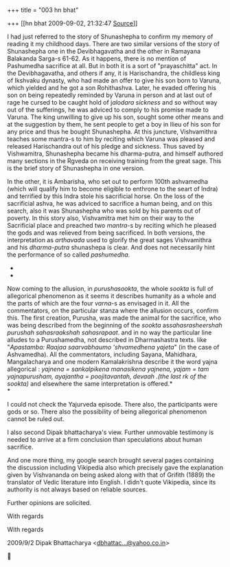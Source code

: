 +++
title = "003 hn bhat"

+++
[[hn bhat	2009-09-02, 21:32:47 [Source](https://groups.google.com/g/bvparishat/c/fmrhy82xA0A)]]



I had just referred to the story of Shunashepha to confirm my memory of reading it my childhood days. There are two similar versions of the story of Shunashepha one in the Devibhagavatha and the other in Ramayana Balakanda Sarga-s 61-62. As it happens, there is no mention of Pashumedha sacrifice at all. But in both it is a sort of "prayaschitta" act. In the Devibhagavatha, and others if any, it is Harischandra, the childless king of Ikshvaku dynasty, who had made an offer to give his son born to Varuna, which yielded and he got a son Rohithashva. Later, he evaded offering his son on being repeatedly reminded by Varuna in person and at last out of rage he cursed to be caught hold of j*alodara sickness* and so without way out of the sufferings, he was adviced to comply to his promise made to Varuna. The king unwilling to give up his son, sought some other means and at the suggestion by them, he sent people to get a boy in llieu of his son for any price and thus he bought Shunashepha. At this juncture, Vishvamithra teaches some mantra-s to him by reciting which Varuna was pleased and released Harischandra out of his pledge and sickness. Thus saved by Vishwamitra, Shunashepha became his dharma-putra, and himself authored many sections in the Rgveda on receiving training from the great sage. This is the brief story of Shunashepha in one version.

  

In the other, it is Ambarisha, who set out to perform 100th ashvamedha (which will qualify him to become eligible to enthrone to the seart of Indra) and terrified by this Indra stole his sacrificial horse. On the loss of the sacrificial ashva, he was adviced to sacrifice a human being, and on this search, also it was Shunashepha who was sold by his parents out of poverty. In this story also, Vishvamitra met him on their way to the Sacrificial place and preached two *mantra*-s by reciting which he pleased the gods and was relieved from being sacrificed. In both versions, the interpretation as *arthavada* used to glorify the great sages Vishvamithra and his *dharma-putra* shunashepa is clear. And does not necessarily hint the performance of so called *pashumedha.*

*  
*

Now coming to the allusion, in *purushasookta*, the whole *sookta* is full of allegorical phenomenon as it seems it describes humanity as a whole and the parts of which are the four *varna*-s as envisaged in it. All the commentators, on the particular stanza where the allusion occurs, confirm this. The first creation, Purusha, was made the animal for the sacrifice, who was being described from the beginning of the *sookta* as*sahasrasheershah purushah sahasraakshah sahasrapaat*. and in no way the particular line alludes to a Purushamedha, not described in Dharmashastra texts. like "*Apastamba: Raajaa saarvabhaumo 'shvamedhena yajeta*" (in the case of Ashvamedha). All the commentators, including Sayana, Mahidhara, Mangalacharya and one modern Kamalakrishna describe it the word yajna allegorical : *yajnena = sankalpikena manasikena yajnena, yajam = tam yajnapurusham, ayajantha = poojitavantah, devaah .(the last rk of the sookta)* and elsewhere the same interpretation is offered.*  
*

  

I could not check the Yajurveda episode. There also, the participants were gods or so. There also the possibility of being allegorical phenomenon cannot be ruled out.  

  

I also second Dipak bhattacharya's view. Further unmovable testimony is needed to arrive at a firm conclusion than speculations about human sacrifice.   

  

And one more thing, my google search brought several pages containing the discussion including Vikipedia also which precisely gave the explanation given by Vishvananda on being asked along with that of Grifith (1889) the translator of Vedic literature into English. I didn't quote Vikipedia, since its authority is not always based on reliable sources.  

  

Further opinions are solicited.  

  

With regards  

  

With regards  

  

  

  
  

  

  

  

  

2009/9/2 Dipak Bhattacharya \<[dbhattac...@yahoo.co.in]()\>



